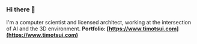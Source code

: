 ### Hi there 👋

I'm a computer scientist and licensed architect, working at the intersection of AI and the 3D environment.
**Portfolio: [https://www.timotsui.com](https://www.timotsui.com)**

